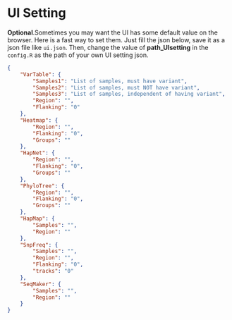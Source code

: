 # UI Setting

**Optional**.Sometimes you may want the UI has some default value on the browser. Here is a fast way to set them. Just fill the json below, save it as a json file like `ui.json`. Then, change the value of **path_UIsetting** in the `config.R` as the path of your own UI setting json.

```json
{
    "VarTable": {
        "Samples1": "List of samples, must have variant",
        "Samples2": "List of samples, must NOT have variant",
        "Samples3": "List of samples, independent of having variant",
        "Region": "",
        "Flanking": "0"
    },
    "Heatmap": {
        "Region": "",
        "Flanking": "0",
        "Groups": ""
    },
    "HapNet": {
        "Region": "",
        "Flanking": "0",
        "Groups": ""
    },
    "PhyloTree": {
        "Region": "",
        "Flanking": "0",
        "Groups": ""
    },
    "HapMap": {
        "Samples": "",
        "Region": ""
    },
    "SnpFreq": {
        "Samples": "",
        "Region": "",
        "Flanking": "0",
        "tracks": "0"
    },
    "SeqMaker": {
        "Samples": "",
        "Region": ""
    }
}
```